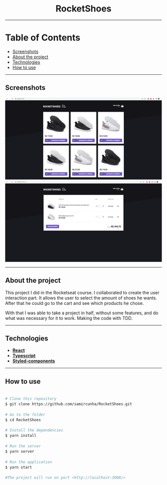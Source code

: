 <h1 align="center"> 
  RocketShoes
</h1>

---

Table of Contents
=================
<!--ts-->
  * [Screenshots](#-screenshots)
  * [About the project](#-about-project)
  * [Technologies](#-technologies)
  * [How to use](#-how-to-use)
<!--te-->

---

## Screenshots <a name="-screenshots" style="text-decoration:none"></a>

<img src="./front.png/">
          
<img src="./cart.png/">

---

## About the project <a name="-about-project" style="text-decoration:none"></a>

This project I did in the Rocketseat course. I collaborated to create the user interaction part. It allows the user to select the amount of shoes he wants. After that he could go to the cart and see which products he chose.

With that I was able to take a project in half, without some features, and do what was necessary for it to work. Making the code with TDD.

---

## Technologies <a name="-technologies" style="text-decoration:none"></a>
  
- **[React](https://en.reactjs.org/)**
- **[Typescript](https://www.typescriptlang.org/)**
- **[Styled-components](https://styled-components.com/)**

--- 

## How to use <a name="-how-to-use" style="text-decoration:none"></a>

```bash

# Clone this repository
$ git clone https://github.com/samircunha/RocketShoes.git

# Go to the folder
$ cd RocketShoes

# Install the dependencies
$ yarn install

# Run the server
$ yarn server

# Run the application 
$ yarn start

#The project will run on port <http://localhost:3000/>
```
